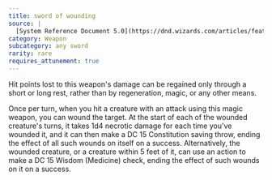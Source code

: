 ```yaml
---
title: sword of wounding
source: |
  [System Reference Document 5.0](https://dnd.wizards.com/articles/features/systems-reference-document-srd)
category: Weapon
subcategory: any sword
rarity: rare
requires_attunement: true
---
```


Hit points lost to this weapon's damage can be regained only through a short or long rest, rather than by regeneration, magic, or any other means.

Once per turn, when you hit a creature with an attack using this magic weapon, you can wound the target. At the start of each of the wounded creature's turns, it takes 1d4 necrotic damage for each time you've wounded it, and it can then make a DC 15 Constitution saving throw, ending the effect of all such wounds on itself on a success. Alternatively, the wounded creature, or a creature within 5 feet of it, can use an action to make a DC 15 Wisdom (Medicine) check, ending the effect of such wounds on it on a success.
